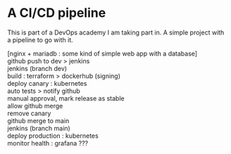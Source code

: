 # A CI/CD pipeline

This is part of a DevOps academy I am taking part in. A simple project with a pipeline to go with it.

[nginx + mariadb : some kind of simple web app with a database]  
github push to dev > jenkins  
jenkins (branch dev)  
  build : terraform > dockerhub (signing)  
  deploy canary : kubernetes  
    auto tests > notify github  
    manual approval, mark release as stable  
    allow github merge  
    remove canary  
github merge to main  
jenkins (branch main)  
  deploy production : kubernetes  
  monitor health : grafana ???  
